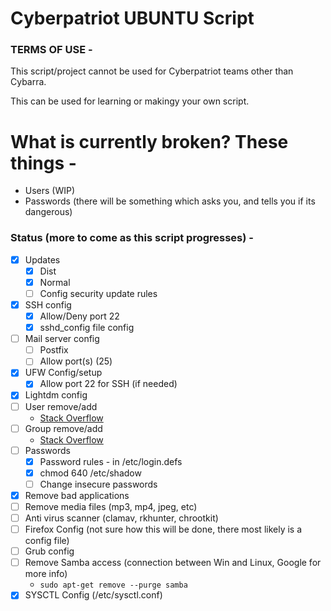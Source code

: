 # Cyberpatriot UBUNTU Script

### TERMS OF USE -

This script/project cannot be used for Cyberpatriot teams other than Cybarra.

This can be used for learning or makingy your own script.

# What is currently broken? These things - 
- Users (WIP)
- Passwords (there will be something which asks you, and tells you if its dangerous)

### Status (more to come as this script progresses) -

- [x] Updates
    - [x] Dist
    - [x] Normal
    - [ ] Config security update rules
- [x] SSH config
    - [x] Allow/Deny port 22
    - [x] sshd_config file config
- [ ] Mail server config
    - [ ] Postfix
    - [ ] Allow port(s) (25)
- [x] UFW Config/setup
    - [x] Allow port 22 for SSH (if needed)
- [x] Lightdm config
- [ ] User remove/add
    - [Stack Overflow]("https://stackoverflow.com/questions/2540460/how-to-check-if-a-user-exists-in-a-gnu-linux-os-using-python")
- [ ] Group remove/add
    - [Stack Overflow]("https://stackoverflow.com/questions/2540460/how-to-check-if-a-user-exists-in-a-gnu-linux-os-using-python")
- [ ] Passwords
    - [x] Password rules - in /etc/login.defs
    - [x] chmod 640 /etc/shadow
    - [ ] Change insecure passwords
- [x] Remove bad applications
- [ ] Remove media files (mp3, mp4, jpeg, etc) 
- [ ] Anti virus scanner (clamav, rkhunter, chrootkit)
- [ ] Firefox Config (not sure how this will be done, there most likely is a config file)
- [ ] Grub config
- [ ] Remove Samba access (connection between Win and Linux, Google for more info)
  - `sudo apt-get remove --purge samba`
- [x] SYSCTL Config (/etc/sysctl.conf)
